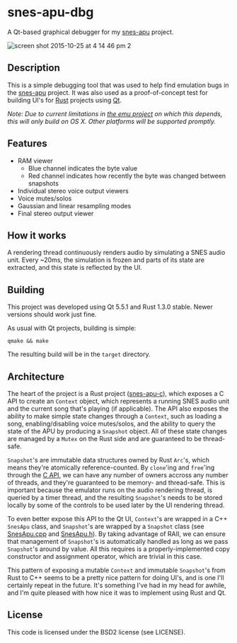 # snes-apu-dbg
A Qt-based graphical debugger for my [snes-apu](https://github.com/emu-rs/snes-apu) project.

![screen shot 2015-10-25 at 4 14 46 pm 2](https://cloud.githubusercontent.com/assets/3166056/10718610/bf77b716-7b34-11e5-8765-01a2ff6f4d49.png)

## Description
This is a simple debugging tool that was used to help find emulation bugs in the [snes-apu](https://github.com/emu-rs/snes-apu) project.
It was also used as a proof-of-concept test for building UI's for [Rust](https://www.rust-lang.org) projects using [Qt](http://www.qt.io).

_Note: Due to current limitations in [the emu project](https://github.com/emu-rs/emu) on which this depends, this
will only build on OS X. Other platforms will be supported promptly._

## Features
- RAM viewer
  - Blue channel indicates the byte value
  - Red channel indicates how recently the byte was changed between snapshots
- Individual stereo voice output viewers
- Voice mutes/solos
- Gaussian and linear resampling modes
- Final stereo output viewer

## How it works
A rendering thread continuously renders audio by simulating a SNES audio unit. Every ~20ms, the simulation is frozen and parts
of its state are extracted, and this state is reflected by the UI.

## Building
This project was developed using Qt 5.5.1 and Rust 1.3.0 stable. Newer versions should work just fine.

As usual with Qt projects, building is simple:

`qmake && make`

The resulting build will be in the `target` directory.

## Architecture
The heart of the project is a Rust project ([snes-apu-c](https://github.com/yupferris/snes-apu-dbg/tree/master/snes-apu-c)), which
exposes a C API to create an `Context` object, which represents a running SNES audio unit and the current song that's playing
(if applicable). The API also exposes the ability to make simple state changes through a `Context`, such as loading a song,
enabling/disabling voice mutes/solos, and the ability to query the state of the APU by producing a `Snapshot` object. All of these
state changes are managed by a `Mutex` on the Rust side and are guaranteed to be thread-safe.

`Snapshot`'s are immutable data structures owned by Rust `Arc`'s, which means they're atomically reference-counted. By `clone`'ing
and `free`'ing through the [C API](https://github.com/yupferris/snes-apu-dbg/blob/master/snes_apu_c.h), we can have any number of
owners accross any number of threads, and they're guaranteed to be memory- and thread-safe. This is important because the emulator
runs on the audio rendering thread, is queried by a timer thread, and the resulting `Snapshot`'s needs to be stored locally by some
of the controls to be used later by the UI rendering thread.

To even better expose this API to the Qt UI, `Context`'s are wrapped in a C++ `SnesApu` class, and `Snapshot`'s are wrapped
by a `Snapshot` class (see [SnesApu.cpp](https://github.com/yupferris/snes-apu-dbg/blob/master/SnesApu.cpp) and
[SnesApu.h](https://github.com/yupferris/snes-apu-dbg/blob/master/SnesApu.h)). By taking advantage of RAII, we can ensure that
management of `Snapshot`'s is automatically handled as long as we pass `Snapshot`'s around by value. All this requires is a
properly-implemented copy constructor and assignment operator, which are trivial in this case.

This pattern of exposing a mutable `Context` and immutable `Snapshot`'s from Rust to C++ seems to be a pretty nice pattern for
doing UI's, and is one I'll certainly repeat in the future. It's something I've had in my head for awhile, and I'm quite pleased
with how nice it was to implement using Rust and Qt.

## License
This code is licensed under the BSD2 license (see LICENSE).

